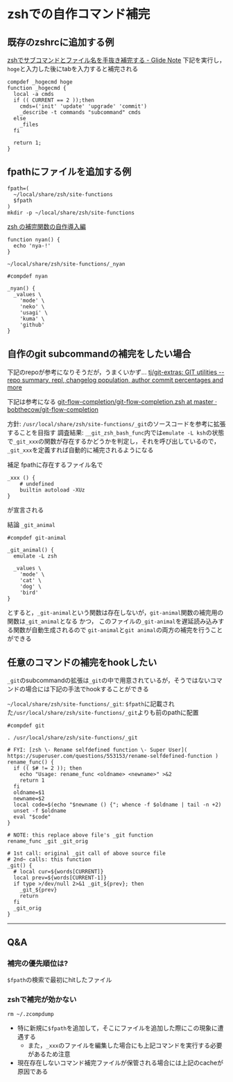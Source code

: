# zshでの自作コマンド補完

## 既存のzshrcに追加する例
[zshでサブコマンドとファイル名を手抜き補完する \- Glide Note]( https://blog.glidenote.com/blog/2012/05/03/zsh-completion/ )
下記を実行し，`hoge`と入力した後にtabを入力すると補完される
```
compdef _hogecmd hoge
function _hogecmd {
  local -a cmds
  if (( CURRENT == 2 ));then
    cmds=('init' 'update' 'upgrade' 'commit')
    _describe -t commands "subcommand" cmds
  else
    _files
  fi

  return 1;
}
```

## fpathにファイルを追加する例
```
fpath=(
  ~/local/share/zsh/site-functions
  $fpath
)
mkdir -p ~/local/share/zsh/site-functions
```

[zsh の補完関数の自作導入編]( https://gist.github.com/mitukiii/4954559 )

```
function nyan() {
  echo 'nya-!'
}
```

`~/local/share/zsh/site-functions/_nyan`
```
#compdef nyan

_nyan() {
  _values \
    'mode' \
    'neko' \
    'usagi' \
    'kuma' \
    'github'
}
```

## 自作のgit subcommandの補完をしたい場合

下記のrepoが参考になりそうだが，うまくいかず...
[tj/git\-extras: GIT utilities \-\- repo summary, repl, changelog population, author commit percentages and more]( https://github.com/tj/git-extras )

下記は参考になる
[git\-flow\-completion/git\-flow\-completion\.zsh at master · bobthecow/git\-flow\-completion]( https://github.com/bobthecow/git-flow-completion/blob/master/git-flow-completion.zsh )

方針: `/usr/local/share/zsh/site-functions/_git`のソースコードを参考に拡張することを目指す
調査結果: `__git_zsh_bash_func`内では`emulate -L ksh`の状態で`_git_xxx`の関数が存在するかどうかを判定し，それを呼び出しているので，`_git_xxx`を定義すれば自動的に補完されるようになる

補足
fpathに存在するファイル名で
```
_xxx () {
	# undefined
	builtin autoload -XUz
}
```
が宣言される

結論
`_git_animal`
```
#compdef git-animal

_git_animal() {
  emulate -L zsh

  _values \
    'mode' \
    'cat' \
    'dog' \
    'bird'
}
```
とすると，`_git-animal`という関数は存在しないが，`git-animal`関数の補完用の関数は`_git_animal`となる
かつ，
このファイルの`_git-animal`を遅延読み込みする関数が自動生成されるので
`git-animal`と`git animal`の両方の補完を行うことができる

## 任意のコマンドの補完をhookしたい
`_git`のsubcommandの拡張は`_git`の中で用意されているが，そうではないコマンドの場合には下記の手法でhookすることができる

`~/local/share/zsh/site-functions/_git`: `$fpath`に記載された`/usr/local/share/zsh/site-functions/_git`よりも前のpathに配置
```
#compdef git

. /usr/local/share/zsh/site-functions/_git

# FYI: [zsh \- Rename selfdefined function \- Super User]( https://superuser.com/questions/553153/rename-selfdefined-function )
rename_func() {
  if (( $# != 2 )); then
    echo "Usage: rename_func <oldname> <newname>" >&2
    return 1
  fi
  oldname=$1
  newname=$2
  local code=$(echo "$newname () {"; whence -f $oldname | tail -n +2)
  unset -f $oldname
  eval "$code"
}

# NOTE: this replace above file's _git function
rename_func _git _git_orig

# 1st call: original _git call of above source file
# 2nd~ calls: this function
_git() {
  # local cur=${words[CURRENT]}
  local prev=${words[CURRENT-1]}
  if type >/dev/null 2>&1 _git_${prev}; then
    _git_${prev}
    return
  fi
  _git_orig
}
```

----

## Q&A
### 補完の優先順位は?
`$fpath`の検索で最初にhitしたファイル

### zshで補完が効かない
```
rm ~/.zcompdump
```

* 特に新規に`$fpath`を追加して，そこにファイルを追加した際にこの現象に遭遇する
  * また，`_xxx`のファイルを編集した場合にも上記コマンドを実行する必要があるため注意
* 現在存在しないコマンド補完ファイルが保管される場合には上記のcacheが原因である
